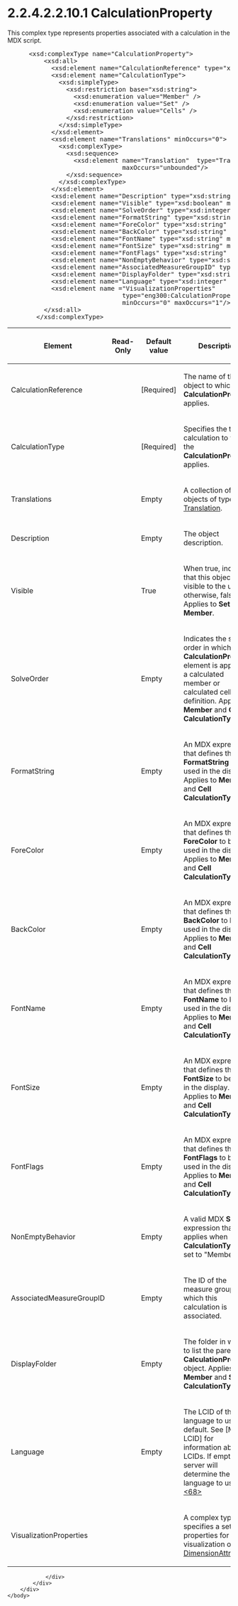 <html dir="LTR" xmlns:mshelp="http://msdn.microsoft.com/mshelp" xmlns:ddue="http://ddue.schemas.microsoft.com/authoring/2003/5" xmlns:xlink="http://www.w3.org/1999/xlink" xmlns:tool="http://www.microsoft.com/tooltip">
    <head>
        <meta http-equiv="Content-Type" content="text/html; CHARSET=utf-8"></meta>
        <meta name="save" content="history"></meta>
        <title>2.2.4.2.2.10.1 CalculationProperty</title>
        <xml>
            <mshelp:toctitle title="2.2.4.2.2.10.1 CalculationProperty"></mshelp:toctitle>
            <mshelp:rltitle title="[MS-SSAS]: CalculationProperty"></mshelp:rltitle>
            <mshelp:keyword index="A" term="c8972c10-d6ac-4147-ad56-82ba97632999"></mshelp:keyword>
            <mshelp:attr name="DCSext.ContentType" value="open specification"></mshelp:attr>
            <mshelp:attr name="AssetID" value="c8972c10-d6ac-4147-ad56-82ba97632999"></mshelp:attr>
            <mshelp:attr name="TopicType" value="kbRef"></mshelp:attr>
            <mshelp:attr name="DCSext.Title" value="[MS-SSAS]: CalculationProperty" />
        </xml>
    </head>
    <body>
        <div id="header">
            <h1 class="heading">2.2.4.2.2.10.1 CalculationProperty</h1>
        </div>
        <div id="mainSection">
            <div id="mainBody">
                <div id="allHistory" class="saveHistory"></div>
                <div id="sectionSection0" class="section" name="collapseableSection">
                    

<p>This complex type represents properties associated with a
calculation in the MDX script.</p>

<dl>
<dd>
<div><pre> &lt;xsd:complexType name=&quot;CalculationProperty&quot;&gt;
     &lt;xsd:all&gt;
       &lt;xsd:element name=&quot;CalculationReference&quot; type=&quot;xsd:string&quot;/&gt;
       &lt;xsd:element name=&quot;CalculationType&quot;&gt;
         &lt;xsd:simpleType&gt;
           &lt;xsd:restriction base=&quot;xsd:string&quot;&gt;
             &lt;xsd:enumeration value=&quot;Member&quot; /&gt;
             &lt;xsd:enumeration value=&quot;Set&quot; /&gt;
             &lt;xsd:enumeration value=&quot;Cells&quot; /&gt;
           &lt;/xsd:restriction&gt;
         &lt;/xsd:simpleType&gt;
       &lt;/xsd:element&gt;
       &lt;xsd:element name=&quot;Translations&quot; minOccurs=&quot;0&quot;&gt;
         &lt;xsd:complexType&gt;
           &lt;xsd:sequence&gt;
             &lt;xsd:element name=&quot;Translation&quot;  type=&quot;Translation&quot; minOccurs=&quot;0&quot;
                          maxOccurs=&quot;unbounded&quot;/&gt;
           &lt;/xsd:sequence&gt;
         &lt;/xsd:complexType&gt;
       &lt;/xsd:element&gt;
       &lt;xsd:element name=&quot;Description&quot; type=&quot;xsd:string&quot; minOccurs=&quot;0&quot;/&gt;
       &lt;xsd:element name=&quot;Visible&quot; type=&quot;xsd:boolean&quot; minOccurs=&quot;0&quot;/&gt;
       &lt;xsd:element name=&quot;SolveOrder&quot; type=&quot;xsd:integer&quot; minOccurs=&quot;0&quot;/&gt;
       &lt;xsd:element name=&quot;FormatString&quot; type=&quot;xsd:string&quot; minOccurs=&quot;0&quot;/&gt;
       &lt;xsd:element name=&quot;ForeColor&quot; type=&quot;xsd:string&quot; minOccurs=&quot;0&quot;/&gt;
       &lt;xsd:element name=&quot;BackColor&quot; type=&quot;xsd:string&quot; minOccurs=&quot;0&quot;/&gt;
       &lt;xsd:element name=&quot;FontName&quot; type=&quot;xsd:string&quot; minOccurs=&quot;0&quot;/&gt;
       &lt;xsd:element name=&quot;FontSize&quot; type=&quot;xsd:string&quot; minOccurs=&quot;0&quot;/&gt;
       &lt;xsd:element name=&quot;FontFlags&quot; type=&quot;xsd:string&quot; minOccurs=&quot;0&quot;/&gt;
       &lt;xsd:element name=&quot;NonEmptyBehavior&quot; type=&quot;xsd:string&quot; minOccurs=&quot;0&quot;/&gt;
       &lt;xsd:element name=&quot;AssociatedMeasureGroupID&quot; type=&quot;xsd:string&quot; minOccurs=&quot;0&quot;/&gt;
       &lt;xsd:element name=&quot;DisplayFolder&quot; type=&quot;xsd:string&quot; minOccurs=&quot;0&quot;/&gt;
       &lt;xsd:element name=&quot;Language&quot; type=&quot;xsd:integer&quot; minOccurs=&quot;0&quot;/&gt;
       &lt;xsd:element name =&quot;VisualizationProperties&quot; 
                          type=&quot;eng300:CalculationPropertiesVisualizationProperties&quot; 
                          minOccurs=&quot;0&quot; maxOccurs=&quot;1&quot;/&gt;
     &lt;/xsd:all&gt;
   &lt;/xsd:complexType&gt;
</pre></div>
</dd></dl>

<table>
 <thead>
  <tr>
   <th>
   <p>Element</p>
   </th>
   <th>
   <p>Read-Only</p>
   </th>
   <th>
   <p>Default value</p>
   </th>
   <th>
   <p>Description</p>
   </th>
  </tr>
 </thead>
 <tr>
  <td>
  <p>CalculationReference</p>
  </td>
  <td>
  <p> </p>
  </td>
  <td>
  <p>[Required]</p>
  </td>
  <td>
  <p>The name of the object to which the <b>CalculationProperty</b>
  applies.</p>
  </td>
 </tr>
 <tr>
  <td>
  <p>CalculationType</p>
  </td>
  <td>
  <p> </p>
  </td>
  <td>
  <p>[Required]</p>
  </td>
  <td>
  <p>Specifies the type of calculation to which the <b>CalculationProperty</b>
  applies.</p>
  </td>
 </tr>
 <tr>
  <td>
  <p>Translations</p>
  </td>
  <td>
  <p> </p>
  </td>
  <td>
  <p>Empty</p>
  </td>
  <td>
  <p>A collection of objects of type <a href="f98d69b2-210d-4b96-a77c-effa8052b95e.htm">Translation</a>.</p>
  </td>
 </tr>
 <tr>
  <td>
  <p>Description</p>
  </td>
  <td>
  <p> </p>
  </td>
  <td>
  <p>Empty</p>
  </td>
  <td>
  <p>The object description.</p>
  </td>
 </tr>
 <tr>
  <td>
  <p>Visible</p>
  </td>
  <td>
  <p> </p>
  </td>
  <td>
  <p>True</p>
  </td>
  <td>
  <p>When true, indicates that this object is visible to
  the user; otherwise, false. Applies to <b>Set</b> and <b>Member</b>.</p>
  </td>
 </tr>
 <tr>
  <td>
  <p>SolveOrder</p>
  </td>
  <td>
  <p> </p>
  </td>
  <td>
  <p>Empty</p>
  </td>
  <td>
  <p>Indicates the solve order in which the <b>CalculationProperty</b>
  element is applied to a calculated member or calculated cell definition.
  Applies to <b>Member</b> and <b>Cell</b> <b>CalculationType</b>.</p>
  </td>
 </tr>
 <tr>
  <td>
  <p>FormatString</p>
  </td>
  <td>
  <p> </p>
  </td>
  <td>
  <p>Empty</p>
  </td>
  <td>
  <p>An MDX expression that defines the <b>FormatString</b>
  to be used in the display. Applies to <b>Member</b> and <b>Cell</b> <b>CalculationType</b>.</p>
  </td>
 </tr>
 <tr>
  <td>
  <p>ForeColor</p>
  </td>
  <td>
  <p> </p>
  </td>
  <td>
  <p>Empty</p>
  </td>
  <td>
  <p>An MDX expression that defines the <b>ForeColor</b> to
  be used in the display. Applies to <b>Member</b> and <b>Cell</b> <b>CalculationType</b>.</p>
  </td>
 </tr>
 <tr>
  <td>
  <p>BackColor</p>
  </td>
  <td>
  <p> </p>
  </td>
  <td>
  <p>Empty</p>
  </td>
  <td>
  <p>An MDX expression that defines the <b>BackColor</b> to
  be used in the display. Applies to <b>Member</b> and <b>Cell</b> <b>CalculationType</b>.</p>
  </td>
 </tr>
 <tr>
  <td>
  <p>FontName</p>
  </td>
  <td>
  <p> </p>
  </td>
  <td>
  <p>Empty</p>
  </td>
  <td>
  <p>An MDX expression that defines the <b>FontName</b> to
  be used in the display. Applies to <b>Member</b> and <b>Cell</b> <b>CalculationType</b>.</p>
  </td>
 </tr>
 <tr>
  <td>
  <p>FontSize</p>
  </td>
  <td>
  <p> </p>
  </td>
  <td>
  <p>Empty</p>
  </td>
  <td>
  <p>An MDX expression that defines the <b>FontSize</b> to
  be used in the display. Applies to <b>Member</b> and <b>Cell</b> <b>CalculationType</b>.</p>
  </td>
 </tr>
 <tr>
  <td>
  <p>FontFlags</p>
  </td>
  <td>
  <p> </p>
  </td>
  <td>
  <p>Empty</p>
  </td>
  <td>
  <p>An MDX expression that defines the <b>FontFlags</b> to
  be used in the display. Applies to <b>Member</b> and <b>Cell</b> <b>CalculationType</b>.</p>
  </td>
 </tr>
 <tr>
  <td>
  <p>NonEmptyBehavior</p>
  </td>
  <td>
  <p> </p>
  </td>
  <td>
  <p>Empty</p>
  </td>
  <td>
  <p>A valid MDX <b>Set</b> expression that only applies
  when <b>CalculationType</b> is set to &quot;Member&quot;.</p>
  </td>
 </tr>
 <tr>
  <td>
  <p>AssociatedMeasureGroupID</p>
  </td>
  <td>
  <p> </p>
  </td>
  <td>
  <p>Empty</p>
  </td>
  <td>
  <p>The ID of the measure group with which this
  calculation is associated.</p>
  </td>
 </tr>
 <tr>
  <td>
  <p>DisplayFolder</p>
  </td>
  <td>
  <p> </p>
  </td>
  <td>
  <p>Empty</p>
  </td>
  <td>
  <p>The folder in which to list the parent <b>CalculationProperty</b>
  object. Applies to <b>Member</b> and <b>Set</b> <b>CalculationType</b>.</p>
  </td>
 </tr>
 <tr>
  <td>
  <p>Language</p>
  </td>
  <td>
  <p> </p>
  </td>
  <td>
  <p>Empty</p>
  </td>
  <td>
  <p>The LCID of the language to use by default. See <mshelp:link keywords="70feba9f-294e-491e-b6eb-56532684c37f" tabindex="0">[MS-LCID]</mshelp:link>
  for information about LCIDs. If empty, the server will determine the language
  to use.<a id="Appendix_A_Target_68"></a><a href="b9ac4859-2662-44ca-b131-9addd8b953dc.htm#Appendix_A_68" aria-label="Product behavior note 68">&lt;68&gt;</a></p>
  </td>
 </tr>
 <tr>
  <td>
  <p>VisualizationProperties</p>
  </td>
  <td>
  <p> </p>
  </td>
  <td>
  <p> </p>
  </td>
  <td>
  <p>A complex type that specifies a set of properties for
  visualization of the <a href="2865fe4f-5fbb-4ae6-b0cf-811b32b4a139.htm">DimensionAttribute</a>.</p>
  </td>
 </tr>
</table>

<p> </p>


                </div>
            </div>
        </div>
    </body>
</html>